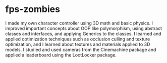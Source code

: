 # fps-zombies
I made my own character controller using 3D math and basic
physics. I improved important concepts about OOP like polymorphism, using abstract classes and
interfaces, and applying Generics to the classes. I learned and applied optimization techniques such
as occlusion culling and texture optimization, and I learned about textures and materials applied to 3D
models. I studied and used cameras from the Cinemachine package and applied a leaderboard using
the LootLocker package.
